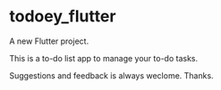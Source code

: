 # todoey_flutter

A new Flutter project.

This is a to-do list app to manage your to-do tasks.

Suggestions and feedback is always weclome. Thanks.
